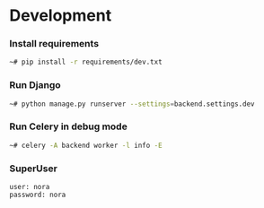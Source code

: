 Development
===========

### Install requirements
```bash
~# pip install -r requirements/dev.txt
```

### Run Django
```bash
~# python manage.py runserver --settings=backend.settings.dev
```

### Run Celery in debug mode
```bash
~# celery -A backend worker -l info -E
```

### SuperUser
```
user: nora
password: nora
```
